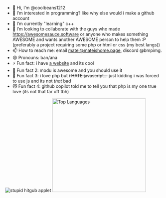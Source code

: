 - 👋 Hi, I’m @coolbeans1212
- 👀 I’m interested in programming? like why else would i make a github account
- 🌱 I’m currently "learning" c++
- 💞️ I’m looking to collaborate with the guys who made <a href="https://web.archive.org/web/20240326184706/https://awesomesauce.software/">https://awesomesauce.software</a> or anyone who makes something AWESOME and wants another AWESOME person to help them :P (preferably a project requiring some php or html or css (my best langs))
- 📫 How to reach me: email matei@mateishome.page, discord @bmpimg.
- 😄 Pronouns: ban/ana
- ⚡ Fun fact: i have <a href="https://mateishome.page">a website</a> and its cool
- 🦟 Fun fact 2: modu is awesome and you should use it
- 🪿 Fun fact 3: i love php but <s>i HATE javascript...</s> just kidding i was forced to use js and its not <i>that</i> bad
- 😼 Fun fact 4: github copilot told me to tell you that php is my one true love (its not that far off tbh)
<!---
coolbeans1212/coolbeans1212 is a ✨ special ✨ repository because its `README.md` (this file) appears on your GitHub profile.
You can click the Preview link to take a look at your changes.
--->

![stupid hitgub applet](https://github.com/user-attachments/assets/768a8e4a-b9a0-4a1d-87c0-2adce6f370b4)
<img src="https://github-readme-stats.vercel.app/api/top-langs/?username=coolbeans1212&langs_count=8&layout=compact&theme=algolia&count_private=true&hide=hack" width=300px alt="Top Languages"/><br>
